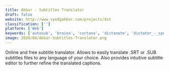 ```yaml
---
title: Akbar - Subtitles Translator
draft: false 
website: http://www.syedgakbar.com/projects/dst
classification: ['']
platform: ['Web']
keywords: ['autosub', 'braina', 'cortana', 'dictanote', 'dictater_-_speech_recognition', 'gaupol', 'hound', 'lipsurf', 'omnipage', 'srt_translator', 'subtitle_composer', 'subtitle_edit', 'subtitlecreator', 'subtitles_translator', 'textfromtospeech', 'translate_subtitles', 'windows_speech_recognition', 'titlebee']
image: 2020/04/Akbar-Subtitles-Translator.png
---
```

Online and free subtitle translator. Allows to easily translate .SRT or .SUB subtitles files to any language of your choice. Also provides intuitive subtitle editor to further refine the translated captions.